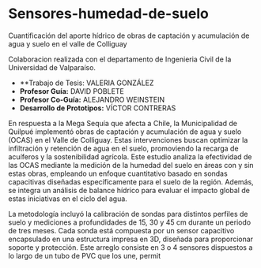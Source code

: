 # Sensores-humedad-de-suelo

Cuantificación del aporte hídrico de obras de
captación y acumulación de agua y suelo en el valle
de Colliguay

Colaboracion realizada con el departamento de Ingenieria Civil de la Universidad de Valparaíso.

- **Trabajo de Tesis: VALERIA GONZÁLEZ
- **Profesor Guía:** DAVID POBLETE  
- **Profesor Co-Guía:** ALEJANDRO WEINSTEIN  
- **Desarrollo de Prototipos:** VÍCTOR CONTRERAS  

En respuesta a la Mega Sequía que afecta a Chile, la Municipalidad de Quilpué implementó obras de captación y acumulación de agua y suelo (OCAS) en el Valle de Colliguay. Estas intervenciones buscan optimizar la infiltración y retención de agua en el suelo, promoviendo la recarga de acuíferos y la sostenibilidad agrícola. Este estudio analiza la efectividad de las OCAS mediante la medición de la humedad del suelo en áreas con y sin estas obras, empleando un enfoque cuantitativo basado en sondas capacitivas diseñadas específicamente para el suelo de la región. Además, se integra un análisis de balance hídrico para evaluar el impacto global de estas iniciativas en el ciclo del agua.

La metodología incluyó la calibración de sondas para distintos perfiles de suelo y mediciones a profundidades de 15, 30 y 45 cm durante un periodo de tres meses. Cada sonda está compuesta por un sensor capacitivo encapsulado en una estructura impresa en 3D, diseñada para proporcionar soporte y protección. Este arreglo consiste en 3 o 4 sensores dispuestos a lo largo de un tubo de PVC que los une, permit

